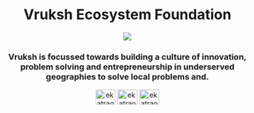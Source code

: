 <div align=center>
  
<h1>Vruksh Ecosystem Foundation</h1>
    
<img src="https://user-images.githubusercontent.com/51878265/145663445-e4299220-7491-4cc5-94ba-07737fc1153e.jpeg" />
  
<h3>Vruksh is focussed towards building a culture of innovation, problem solving and entrepreneurship in underserved geographies to solve local problems and.</h3>
  
<p>
<a href="https://twitter.com/vruksheco" target="blank"><img align="center" src="https://raw.githubusercontent.com/rahuldkjain/github-profile-readme-generator/master/src/images/icons/Social/twitter.svg" alt="ekatraone" height="30" width="40" /></a>
<a href="https://www.linkedin.com/company/ekatraone/" target="blank"><img align="center" src="https://raw.githubusercontent.com/rahuldkjain/github-profile-readme-generator/master/src/images/icons/Social/linked-in-alt.svg" alt="ekatraone" height="30" width="40" /></a>
<a href="https://www.facebook.com/ekatraone" target="blank"><img align="center" src="https://raw.githubusercontent.com/rahuldkjain/github-profile-readme-generator/master/src/images/icons/Social/facebook.svg" alt="ekatraone" height="30" width="40" /></a>
</p>
  
</div>

